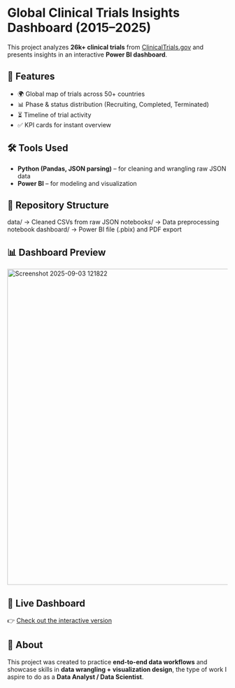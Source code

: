 # Global Clinical Trials Insights Dashboard (2015–2025)

This project analyzes **26k+ clinical trials** from [ClinicalTrials.gov](https://clinicaltrials.gov) and presents insights in an interactive **Power BI dashboard**.  

## 🚀 Features
- 🌍 Global map of trials across 50+ countries  
- 📊 Phase & status distribution (Recruiting, Completed, Terminated)  
- ⏳ Timeline of trial activity  
- ✅ KPI cards for instant overview  

## 🛠 Tools Used
- **Python (Pandas, JSON parsing)** – for cleaning and wrangling raw JSON data  
- **Power BI** – for modeling and visualization  

## 📂 Repository Structure
data/ → Cleaned CSVs from raw JSON
notebooks/ → Data preprocessing notebook
dashboard/ → Power BI file (.pbix) and PDF export

## 📊 Dashboard Preview
<img width="1279" height="723" alt="Screenshot 2025-09-03 121822" src="https://github.com/user-attachments/assets/a07af3b4-65b4-4922-9c4c-1eeab8ecb4fb" />

## 🔗 Live Dashboard
👉 [Check out the interactive version](<https://app.powerbi.com/reportEmbed?reportId=c6900612-472d-4e39-916a-5ddc14c5af07&autoAuth=true&ctid=6c425ff2-6865-42df-a4db-8e6af634813d>)  

## 🙌 About
This project was created to practice **end-to-end data workflows** and showcase skills in **data wrangling + visualization design**, the type of work I aspire to do as a **Data Analyst / Data Scientist**.
